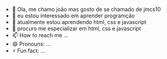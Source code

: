 - 👋 Ola, me chamo joão mas gosto de se chamado de jmcs10
- 👀 eu estou interessado em aprender programção
- 🌱 atualmente estou aprendendo html, css e javascript
- 💞️ procuro me especializar em html, css e javascript
- 📫 How to reach me ...
- 😄 Pronouns: ...
- ⚡ Fun fact: ...

<!---
joaomcs10/joaomcs10 is a ✨ special ✨ repository because its `README.md` (this file) appears on your GitHub profile.
You can click the Preview link to take a look at your changes.
--->
